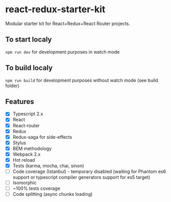 # react-redux-starter-kit
Modular starter kit for React+Redux+React Router projects.

## To start localy
```npm run dev``` for development purposes in watch mode

## To build localy
```npm run build``` for development purposes without watch mode (see build folder)

## Features
- [x] Typescript 2.x
- [x] React
- [x] React-router
- [x] Redux
- [x] Redux-saga for side-effects
- [x] Stylus
- [x] BEM methodology
- [x] Webpack 2.x
- [x] Hot reload
- [x] Tests (karma, mocha, chai, sinon)
- [ ] Code coverage (Istanbul) - temporary disabled (waiting for Phantom es6 support or typescript compiler generators support for es5 target)
- [ ] Isomorphic
- [ ] ~100% tests coverage
- [ ] Code splitting (async chunks loading)

